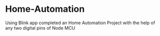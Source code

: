 # Home-Automation
Using Blink app completed an Home Automation Project with the help of any two digital pins of Node MCU


